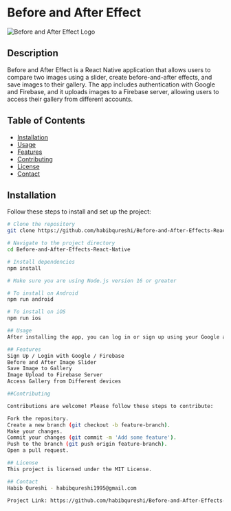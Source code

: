 # Before and After Effect

![Before and After Effect Logo](link-to-logo.png)

## Description

Before and After Effect is a React Native application that allows users to compare two images using a slider, create before-and-after effects, and save images to their gallery. The app includes authentication with Google and Firebase, and it uploads images to a Firebase server, allowing users to access their gallery from different accounts.

## Table of Contents

- [Installation](#installation)
- [Usage](#usage)
- [Features](#features)
- [Contributing](#contributing)
- [License](#license)
- [Contact](#contact)

## Installation

Follow these steps to install and set up the project:

```bash
# Clone the repository
git clone https://github.com/habibqureshi/Before-and-After-Effects-React-Native.git

# Navigate to the project directory
cd Before-and-After-Effects-React-Native

# Install dependencies
npm install

# Make sure you are using Node.js version 16 or greater

# To install on Android
npm run android

# To install on iOS
npm run ios

## Usage
After installing the app, you can log in or sign up using your Google account. Once logged in, you can select two different images, use the slider to create a before-and-after effect, and save the images to your gallery. Images are uploaded to the Firebase server, so you can access them from any account.

## Features
Sign Up / Login with Google / Firebase
Before and After Image Slider
Save Image to Gallery
Image Upload to Firebase Server
Access Gallery from Different devices

##Contributing

Contributions are welcome! Please follow these steps to contribute:

Fork the repository.
Create a new branch (git checkout -b feature-branch).
Make your changes.
Commit your changes (git commit -m 'Add some feature').
Push to the branch (git push origin feature-branch).
Open a pull request.

## License
This project is licensed under the MIT License.

## Contact
Habib Qureshi - habibqureshi1995@gmail.com

Project Link: https://github.com/habibqureshi/Before-and-After-Effects-React-Native
```
